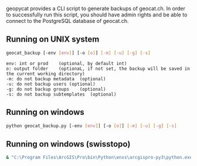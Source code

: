 geopycat provides a CLI script to generate backups of geocat.ch. In order to successfully
run this script, you should have admin rights and be able to connect to the PostgreSQL database of geocat.ch.

## Running on UNIX system
``` bash
geocat_backup [-env [env]] [-o [o]] [-m] [-u] [-g] [-s]
```
```
env: int or prod    (optional, by default int)
o: output folder    (optionaL, if not set, the backup will be saved in the current working directory)
-m: do not backup metadata  (optional)
-u: do not backup users (optional)
-g: do not backup groups    (optional)
-s: do not backup subtemplates  (optional)
```
## Running on windows
```bash
python geocat_backup.py [-env [env]] [-o [o]] [-m] [-u] [-g] [-s]
```
## Running on windows (swisstopo)
```bash
& "C:\Program Files\ArcGIS\Pro\bin\Python\envs\arcgispro-py3\python.exe" "C:\Program Files\ArcGIS\Pro\bin\Python\envs\arcgispro-py3\scripts\geocat_backup.py" [-env] [-o] [-m] [-u] [-g] [-s]
```